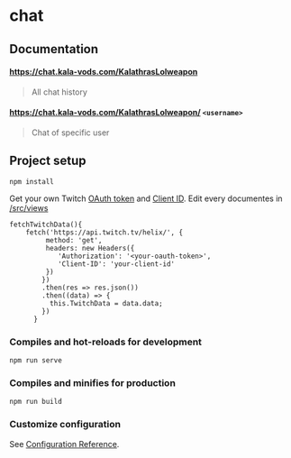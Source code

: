 # chat

## Documentation

#### https://chat.kala-vods.com/KalathrasLolweapon
>All chat history

#### https://chat.kala-vods.com/KalathrasLolweapon/ `<username>`
>Chat of specific user


## Project setup
```
npm install
```
Get your own Twitch [OAuth token](https://dev.twitch.tv/docs/api/get-started) and [Client ID](https://dev.twitch.tv/console).
Edit every documentes in [/src/views](https://github.com/piero0920/Chat-Logger/tree/main/src/views)
```
fetchTwitchData(){
    fetch('https://api.twitch.tv/helix/', {
         method: 'get',
         headers: new Headers({
            'Authorization': '<your-oauth-token>',
            'Client-ID': 'your-client-id'
         })
        })
        .then(res => res.json())
        .then((data) => {
          this.TwitchData = data.data;
        })
      }
```
### Compiles and hot-reloads for development
```
npm run serve
```

### Compiles and minifies for production
```
npm run build
```

### Customize configuration
See [Configuration Reference](https://cli.vuejs.org/config/).
